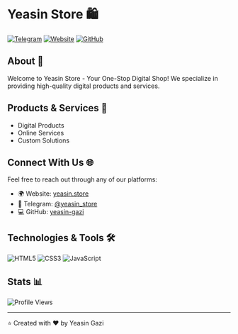 # Yeasin Store 🛍️

[![Telegram](https://img.shields.io/badge/Telegram-2CA5E0?style=for-the-badge&logo=telegram&logoColor=white)](https://t.me/yeasin_store)
[![Website](https://img.shields.io/badge/Website-FF7139?style=for-the-badge&logo=Firefox-Browser&logoColor=white)](https://yeasin.store)
[![GitHub](https://img.shields.io/badge/GitHub-100000?style=for-the-badge&logo=github&logoColor=white)](https://github.com/yeasin-gazi)

## About 📖
Welcome to Yeasin Store - Your One-Stop Digital Shop! We specialize in providing high-quality digital products and services.

## Products & Services 🚀
- Digital Products
- Online Services
- Custom Solutions

## Connect With Us 🌐
Feel free to reach out through any of our platforms:
- 🌍 Website: [yeasin.store](https://yeasin.store)
- 📱 Telegram: [@yeasin_store](https://t.me/yeasin_store)
- 💻 GitHub: [yeasin-gazi](https://github.com/yeasin-gazi)

## Technologies & Tools 🛠️
![HTML5](https://img.shields.io/badge/HTML5-E34F26?style=flat-square&logo=html5&logoColor=white)
![CSS3](https://img.shields.io/badge/CSS3-1572B6?style=flat-square&logo=css3&logoColor=white)
![JavaScript](https://img.shields.io/badge/JavaScript-F7DF1E?style=flat-square&logo=javascript&logoColor=black)

## Stats 📊
![Profile Views](https://komarev.com/ghpvc/?username=yeasin-gazi&color=brightgreen)

---
⭐️ Created with ❤️ by Yeasin Gazi
